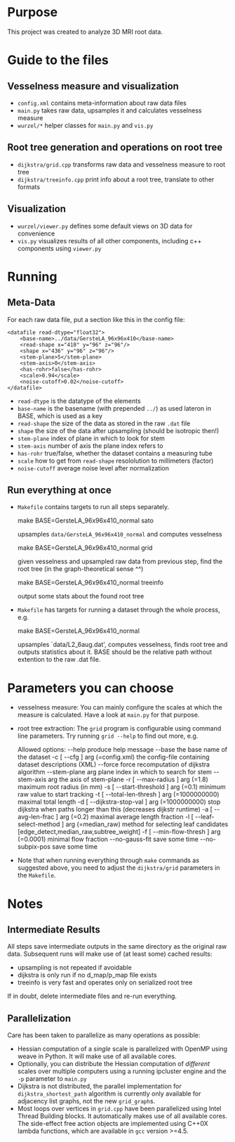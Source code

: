 # Purpose

This project was created to analyze 3D MRI root data.


# Guide to the files

## Vesselness measure and visualization

- `config.xml` contains meta-information about raw data files
- `main.py`    takes raw data, upsamples it and calculates vesselness measure
- `wurzel/*`   helper classes for `main.py` and `vis.py`

## Root tree generation and operations on root tree

- `dijkstra/grid.cpp`     transforms raw data and vesselness measure to root tree
- `dijkstra/treeinfo.cpp` print info about a root tree, translate to other formats

## Visualization

- `wurzel/viewer.py`  defines some default views on 3D data for convenience
- `vis.py`            visualizes results of all other components, including c++ components using `viewer.py`

# Running

## Meta-Data

For each raw data file, put a section like this in the config file:

	<datafile read-dtype="float32">
		<base-name>../data/GersteLA_96x96x410</base-name>
		<read-shape x="410" y="96" z="96"/>
		<shape x="436" y="96" z="96"/>
		<stem-plane>5</stem-plane>
		<stem-axis>0</stem-axis>
		<has-rohr>false</has-rohr>
		<scale>0.94</scale>
		<noise-cutoff>0.02</noise-cutoff>
	</datafile>

- `read-dtype` is the datatype of the elements
- `base-name` is the basename (with prepended `../`) as used lateron in BASE, which is used as a key
- `read-shape` the size of the data as stored in the raw `.dat` file
- `shape`     the size of the data after upsampling (should be isotropic then!)
- `stem-plane` index of plane in which to look for stem
- `stem-axis` number of axis the plane index refers to
- `has-rohr`  true/false, whether the dataset contains a measuring tube
- `scale`     how to get from `read-shape` resololution to millimeters (factor)
- `noise-cutoff` average noise level after normalization

## Run everything at once

- `Makefile` contains targets to run all steps separately.

	make BASE=GersteLA_96x96x410_normal sato

  upsamples `data/GersteLA_96x96x410_normal` and computes vesselness

	make BASE=GersteLA_96x96x410_normal grid

  given vesselness and upsampled raw data from previous step, find the root tree (in the graph-theoretical sense ^^)

	make BASE=GersteLA_96x96x410_normal treeinfo

  output some stats about the found root tree

- `Makefile` has targets for running a dataset through the whole process, e.g.
	
	make BASE=GersteLA_96x96x410_normal

  upsamples `data/L2_6aug.dat', computes vesselness, finds root tree and outputs statistics about it.
  BASE should be the relative path without extention to the raw .dat file.

# Parameters you can choose

- vesselness measure: You can mainly configure the scales at which the measure
  is calculated. Have a look at `main.py` for that purpose.

- root tree extraction: The `grid` program is configurable using command line parameters.
  Try running `grid --help` to find out more, e.g.

	Allowed options:
	  --help                                produce help message
	  --base                                the base name of the dataset
	  -c [ --cfg ] arg (=config.xml)        the config-file containing dataset
	                                        descriptions (XML)
	  --force                               force recomputation of dijkstra
	                                        algorithm
	  --stem-plane arg                      plane index in which to search for stem
	  --stem-axis arg                       the axis of stem-plane
	  -r [ --max-radius ] arg (=1.8)        maximum root radius (in mm)
	  -s [ --start-threshold ] arg (=0.1)
	                                        minimum raw value to start tracking
	  -t [ --total-len-thresh ] arg (=1000000000)
	                                        maximal total length
	  -d [ --dijkstra-stop-val ] arg (=1000000000)
	                                        stop dijkstra when paths longer than
	                                        this (decreases dijkstr runtime)
	  -a [ --avg-len-frac ] arg (=0.2)
	                                        maximal average length fraction
	  -l [ --leaf-select-method ] arg (=median_raw)
	                                        method for selecting leaf candidates
	                                        [edge_detect,median_raw,subtree_weight]
	  -f [ --min-flow-thresh ] arg (=0.0001)
	                                        minimal flow fraction
	  --no-gauss-fit                        save some time
	  --no-subpix-pos                       save some time

- Note that when running everything through `make` commands as suggested above,
  you need to adjust the `dijkstra/grid` parameters in the `Makefile`.


# Notes

## Intermediate Results

All steps save intermediate outputs in the same directory as the original raw data.
Subsequent runs will make use of (at least some) cached results:

- upsampling is not repeated if avoidable
- dijkstra is only run if no d_map/p_map file exists
- treeinfo is very fast and operates only on serialized root tree

If in doubt, delete intermediate files and re-run everything.

## Parallelization

Care has been taken to parallelize as many operations as possible:

- Hessian computation of a *single* scale is parallelized with OpenMP using
  weave in Python. It will make use of all available cores.
- Optionally, you can distribute the Hessian computation of *different* scales
  over multiple computers using a running ipcluster engine and the `-p`
  parameter to `main.py`
- Dijkstra is not distributed, the parallel implementation for
  `dijkstra_shortest_path` algorithm is currently only available for adjacency
  list graphs, not the new `grid_graph`s.
- Most loops over vertices in `grid.cpp` have been parallelized using
  Intel Thread Building blocks. It automatically makes use of all available
  cores. The side-effect free action objects are implemented using
  C++0X lambda functions, which are available in `gcc` version >=4.5.
